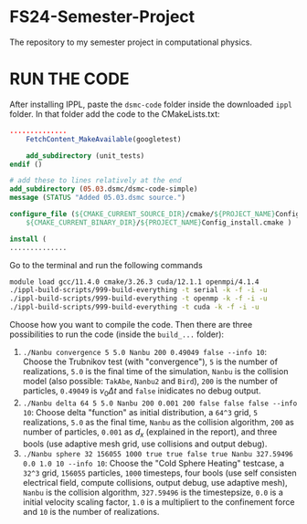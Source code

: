 # FS24-Semester-Project
The repository to my semester project in computational physics.


# RUN THE CODE

After installing IPPL, paste the `dsmc-code` folder inside the downloaded `ippl` folder. In that folder add the code to the CMakeLists.txt:

```cmake
..............
    FetchContent_MakeAvailable(googletest)

    add_subdirectory (unit_tests)
endif ()

# add these to lines relatively at the end
add_subdirectory (05.03.dsmc/dsmc-code-simple)
message (STATUS "Added 05.03.dsmc source.")

configure_file (${CMAKE_CURRENT_SOURCE_DIR}/cmake/${PROJECT_NAME}Config.cmake.in
    ${CMAKE_CURRENT_BINARY_DIR}/${PROJECT_NAME}Config_install.cmake )

install (
..............
```
 Go to the terminal and run the following commands

```bash 
module load gcc/11.4.0 cmake/3.26.3 cuda/12.1.1 openmpi/4.1.4 
./ippl-build-scripts/999-build-everything -t serial -k -f -i -u
./ippl-build-scripts/999-build-everything -t openmp -k -f -i -u
./ippl-build-scripts/999-build-everything -t cuda -k -f -i -u
```
Choose how you want to compile the code. Then there are three possibilities to run the code (inside the `build_...` folder):
1. `./Nanbu convergence 5 5.0 Nanbu 200 0.49049 false --info 10`: Choose the Trubnikov test (with "convergence"), `5` is the number of realizations, `5.0` is the final time of the simulation, `Nanbu` is the collision model (also possible: `TakAbe`, `Nanbu2` and `Bird`), `200` is the number of particles, `0.49049` is $\nu_0\Delta t$ and `false` inidicates no debug output.
2. `./Nanbu delta 64 5 5.0 Nanbu 200 0.001 200 false false false --info 10`: Choose delta "function" as initial distribution, a `64^3` grid, `5` realizations, `5.0` as the final time, `Nanbu` as the collision algorithm, `200` as number of particles, `0.001` as $d_x$ (explained in the report), and three bools (use adaptive mesh grid, use collisions and output debug).
3. `./Nanbu sphere 32 156055 1000 true true false true Nanbu 327.59496 0.0 1.0 10 --info 10`: Choose the "Cold Sphere Heating" testcase, a `32^3` grid, `156055` particles, `1000` timesteps, four bools (use self consisten electrical field, compute collisions, output debug, use adaptive mesh), `Nanbu` is the collision algorithm, `327.59496` is the timestepsize, `0.0` is a initial velocity scaling factor, `1.0` is a multipliert to the confinement force and `10` is the number of realizations.
```

